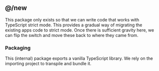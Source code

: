 ## @/new

This package only exists so that we can write code that works with TypeScript
strict mode. This provides a gradual way of migrating the existing apps code to
strict mode. Once there is sufficient gravity here, we can flip the switch and
move these back to where they came from.

### Packaging

This (internal) package exports a vanilla TypeScript library. We rely on the
importing project to transpile and bundle it.
